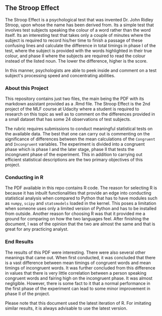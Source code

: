 ## The Stroop Effect

The Stroop Effect is a psychological test that was invented Dr. John Ridley Stroop, upon whose the name has been derived from. Its a simple test that involves test subjects speaking the colour of a word rather than the word itself. Its an interesting test that takes only a couple of minutes where the subject is required to record his/her time to finish a passage of these confusing lines and calculate the difference in total timings in phase I of the test, where the subject is provided with the words highlighted in their true colour, and phase II where the subjects are required to read the colour instead of the listed noun. The lower the difference, higher is the score.

In this manner, psychologists are able to peek inside and comment on a test subject's processing speed and concentrating abilities.

### About this Project

This repository contains just two files, the main being the PDF with its markdown assistant provided as a .Rmd file. The Stroop Effect is the 2nd project of the MLF course at Udacity where a student is required to research on this topic as well as to comment on the differences provided in a small dataset that has some 24 observations of test subjects.

The rubric requires submissions to conduct meaningful statistical tests on the available data. The best that one can carry out is commenting on the significance of differences between the mean calculations of the `Congruent` and `Incongruent` variables. The experiment is divided into a congruent phase which is phase I and the later stage, phase II that tests the incongruent phase of the experiment. This in addition to carrying out efficient statistical descriptions are the two primary objectives of this project.

### Conducting in R

The PDF available in this repo contains R code. The reason for selecting R is because it has inbuilt functionalities that provide an edge into conducting statistical analysis when compared to Python that has to have modules such as `numpy`, `scipy` and `statsmodels` loaded in the kernel. This poses a limitation when someone uses only a limited version of Python and has to be installed from outside. Another reason for choosing R was that it provided me a ground for comparing on how the two languages feel. After finishing the document, I was of the opinion that the two are almost the same and that is great for any practicing analyst.

### End Results

The results of this PDF were interesting. There were also several other meanings that came out. When first conducted, it was concluded that there is a vast difference between mean timings of congruent words and mean timings of incongruent words. It was further concluded from this difference in values that there is very little correlation between a person speaking congruent words and fairing high on the incongruent phase. It was almost negligible. However, there is some fact to it that a normal performance in the first phase of the experiment can lead to some minor improvement in phase II of the project.

Please note that this document used the latest iteration of R. For imitating similar results, it is always advisable to use the latest version.
